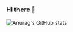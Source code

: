 ### Hi there 👋

![Anurag's GitHub stats](https://github-readme-stats.vercel.app/api?username=jojojojocho&show_icons=true&theme=gruvbox)

<!--
**jojojojocho/jojojojocho** is a ✨ _special_ ✨ repository because its `README.md` (this file) appears on your GitHub profile.

Here are some ideas to get you started:

- 🔭 I’m currently working on ...
- 🌱 I’m currently learning ...
- 👯 I’m looking to collaborate on ...
- 🤔 I’m looking for help with ...
- 💬 Ask me about ...
- 📫 How to reach me: ...
- 😄 Pronouns: ...
- ⚡ Fun fact: ...
-->
